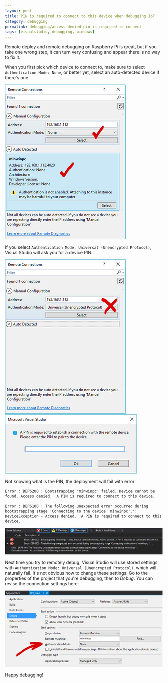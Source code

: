 ```yaml
---
layout: post
title: PIN is required to connect to this device when debugging IoT
category: debugging
permalink: debugging/access-denied-pin-is-required-to-connect
tags: [visualstudio, debugging, windows]
---
```


Remote deploy and remote debugging on Raspberry Pi is great, but if you take one wrong step, it can turn very confusing and appear there is no way to fix it.

When you first pick which device to connect to, make sure to select `Authentication Mode: None`, or better yet, select an auto-detected device if there's one.

![Screenshot of correct way to connect](/blogData/access-denied-pin-is-required-to-connect/correct.png)

If you select `Authentication Mode: Universal (Unencrypted Protocol)`, Visual Studio will ask you for a device PIN.

![Screenshot of incorrect way to connect](/blogData/access-denied-pin-is-required-to-connect/wrong.png)
![Screenshot of the PIN dialog](/blogData/access-denied-pin-is-required-to-connect/pin.png)

Not knowing what is the PIN, the deployment will fail with error 
```
Error : DEP6200 : Bootstrapping 'minwinpc' failed. Device cannot be found. Access denied.  A PIN is required to connect to this device.

Error : DEP6100 : The following unexpected error occurred during bootstrapping stage 'Connecting to the device 'minwinpc'.': 
DeviceException - Access denied.  A PIN is required to connect to this device.
```
![Screenshot of errors](/blogData/access-denied-pin-is-required-to-connect/error.png)

Next time you try to remotely debug, Visual Studio will use stored settings with `Authentication Mode: Universal (Unencrypted Protocol)`, which will naturally fail. It's not obvious how to change these settings: Go to the properties of the project that you're debugging, then to *Debug*. You can revise the connection settings here.

![Screenshot of fix](/blogData/access-denied-pin-is-required-to-connect/fix.png)

Happy debugging!
